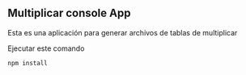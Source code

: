 

## Multiplicar console App

Esta es una aplicación para generar archivos de tablas de multiplicar

Ejecutar este comando 

```
npm install
```